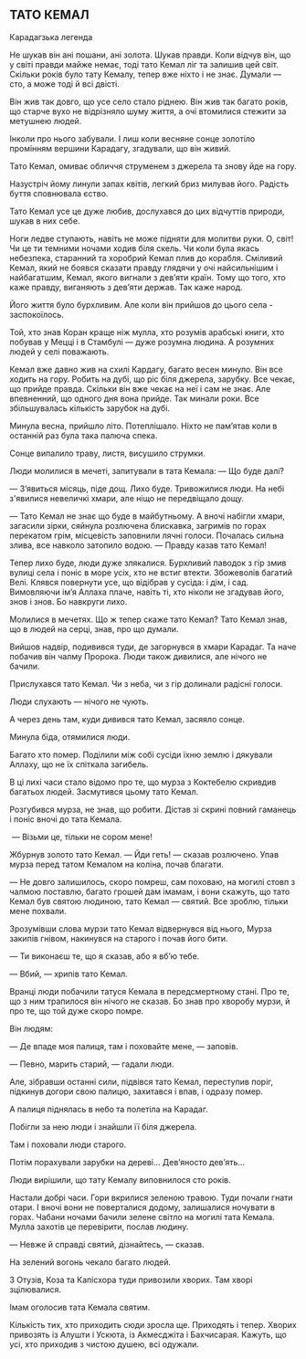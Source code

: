 ## ТАТО КЕМАЛ

Карадагзька легенда

Не шукав він ані пошани, ані золота.
Шукав правди.
Коли відчув він, що у світі правди майже немає, тоді тато Кемал ліг та залишив цей світ.
Скільки років було тату Кемалу, тепер вже ніхто і не знає.
Думали — сто, а може тоді й всі двісті.

Він жив так довго, що усе село стало ріднею.
Він жив так багато років, що старче вухо не відрізняло шуму життя, а очі втомилися стежити за метушнею людей.

Інколи про нього забували.
І лиш коли весняне сонце золотіло промінням вершини Карадагу, згадували, що він живий.

Тато Кемал, омиває обличчя струменем з джерела та знову йде на гору.

Назустріч йому линули запах квітів, легкий бриз милував його.
Радість буття сповнювала єство.

Тато Кемал усе це дуже любив, дослухався до цих відчуттів природи, шукав в них себе.

Ноги ледве ступають, навіть не може підняти для молитви руки.
О, світ!
Чи це ти темними ночами ходив біля скель.
Чи коли була якась небезпека, старанний та хоробрий Кемал плив до корабля.
Сміливий Кемал, який не боявся сказати правду глядячи у очі найсильнішим і найбагатшим, Кемал, якого вигнали з дев’яти країн.
Тому що того, хто каже правду, виганяють з дев’яти держав.
Так каже народ.

Його життя було бурхливим.
Але коли він прийшов до цього села - заспокоїлось.

Той, хто знав Коран краще ніж мулла, хто розумів арабські книги, хто побував у Мецці і в Стамбулі — дуже розумна людина.
А розумних людей у селі поважають.

Кемал вже давно жив на схилі Кардагу, багато весен минуло.
Він все ходить на гору.
Робить на дубі, що ріс біля джерела, зарубку.
Все чекає, що прийде правда.
Скільки він вже чекає на неї і сам не знає.
Але впевненний, що одного дня вона прийде.
Так минали роки.
Все збільшувалась кількість зарубок на дубі.

Минула весна, прийшло літо.
Потеплішало.
Ніхто не пам’ятав коли в останній раз була така палюча спека.

Сонце випалило траву, листя, висушило струмки.

Люди молилися в мечеті, запитували в тата Кемала: — Що буде далі?

— З’явиться місяць, піде дощ.
Лихо буде.
Тривожилися люди.
На небі з'явилися невеличкі хмари, але ніщо не передвіщало дощу.

— Тато Кемал не знає що буде в майбутньому.
А вночі набігли хмари, загасили зірки, сяйнула розлючена блискавка, загримів по горах перекатом грім, місцевість заповнили лячні голоси.
Почалась сильна злива, все навколо затопило водою.
— Правду казав тато Кемал!

Тепер лихо буде, люди дуже злякалися.
Бурхливий паводок з гір змив вулиці села і поніс в море усіх, хто не встиг втекти.
Збожеволів багатий Велі.
Клявся повернути усе, що відібрав у сусіда: і дім, і сад.
Вимовляючи ім’я Аллаха плаче, навіть ті, хто ніколи не згадував його, знов і знов.
Бо навкруги лихо.

Молилися в мечетях.
Що ж тепер скаже тато Кемал?
Тато Кемал знав, що в людей на серці, знав, про що думали.

Вийшов надвір, подивився туди, де загорнувся в хмари Карадаг.
Та наче побачив він чалму Пророка.
Люди також дивилися, але нічого не бачили.

Прислухався тато Кемал.
Чи з неба, чи з гір долинали радісні голоси.

Люди слухають — нічого не чують.

А через день там, куди дивився тато Кемал, засяяло сонце.

Минула біда, отямилися люди.

Багато хто помер.
Поділили між собі сусіди їхню землю і дякували Аллаху, що не їх спіткала загибель.

В ці лихі часи стало відомо про те, що мурза з Коктебелю скривдив багатьох людей.
Засмутився цьому тато Кемал.

Розгубився мурза, не знав, що робити.
Дістав зі скрині повний гаманець і поніс вночі до тата Кемала.

 — Візьми це, тільки не сором мене!

Жбурнув золото тато Кемал. — Йди геть! — сказав розлючено.
Упав мурза перед татом Кемалом на коліна, почав благати.

— Не довго залишилось, скоро помреш, сам поховаю, на могилі стовп з чалмою поставлю, багато грошей дам імамам, і вони скажуть, що тато Кемал був святою людиною, тато Кемал — святий.
Все зроблю, тільки мене похвали.

Зрозумівши слова мурзи тато Кемал відвернувся від нього, Мурза закипів гнівом, накинувся на старого і почав його бити.

— Ти виконаєш те, що я сказав, або я вб’ю тебе.

— Вбий, — хрипів тато Кемал.

Вранці люди побачили татуся Кемала в передсмертному стані.
Про те, що з ним трапилося він нічого не сказав.
Бо знав про хворобу мурзи, й про те, що той дуже скоро помре.

Він людям:

— Де впаде моя палиця, там і поховайте мене, — заповів.

— Певно, марить старий, — гадали люди.

Але, зібравши останні сили, підвівся тато Кемал, переступив поріг, підкинув догори свою палицю, захитався і впав, і одразу помер.

А палиця піднялась в небо та полетіла на Карадаг.

Побігли за нею люди і знайшли її біля джерела.

Там і поховали люди старого.

Потім порахували зарубки на дереві...
Дев’яносто дев’ять...

Люди вирішили, що тату Кемалу виповнилося сто років.

Настали добрі часи.
Гори вкрилися зеленою травою.
Туди почали гнати отари.
І вночі вони не поверталися додому, залишалися ночувати в горах.
Чабани ночами бачили зелене світло на могилі тата Кемала.
Мулла захотів це перевірити, послав людину.

— Невже й справді святий, дізнайтесь, — сказав.

На зелений вогонь чекало багато людей.

З Отузів, Коза та Капісхора туди привозили хворих.
Там хворі зцілювалися.

Імам оголосив тата Кемала святим.

Кількість тих, хто приходить сюди зросла ще.
Приходять і тепер.
Хворих привозять із Алушти і Ускюта, із Акмесджіта і Бахчисарая.
Кажуть, що усі, хто приходив з чистою душею, всі одужали.
